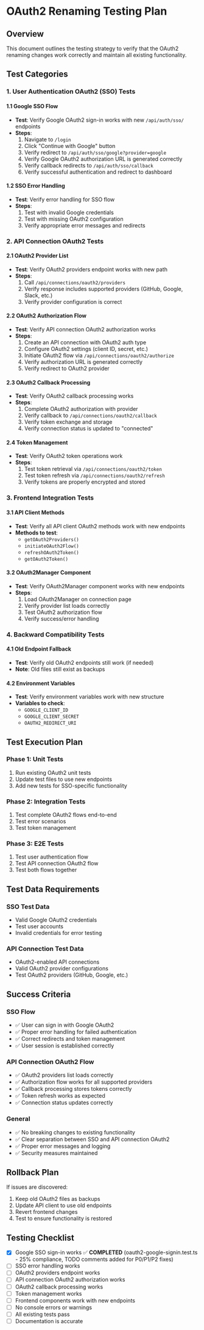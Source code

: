 # OAuth2 Renaming Testing Plan

## Overview

This document outlines the testing strategy to verify that the OAuth2 renaming changes work correctly and maintain all existing functionality.

## Test Categories

### 1. User Authentication OAuth2 (SSO) Tests

#### 1.1 Google SSO Flow
- **Test**: Verify Google OAuth2 sign-in works with new `/api/auth/sso/` endpoints
- **Steps**:
  1. Navigate to `/login`
  2. Click "Continue with Google" button
  3. Verify redirect to `/api/auth/sso/google?provider=google`
  4. Verify Google OAuth2 authorization URL is generated correctly
  5. Verify callback redirects to `/api/auth/sso/callback`
  6. Verify successful authentication and redirect to dashboard

#### 1.2 SSO Error Handling
- **Test**: Verify error handling for SSO flow
- **Steps**:
  1. Test with invalid Google credentials
  2. Test with missing OAuth2 configuration
  3. Verify appropriate error messages and redirects

### 2. API Connection OAuth2 Tests

#### 2.1 OAuth2 Provider List
- **Test**: Verify OAuth2 providers endpoint works with new path
- **Steps**:
  1. Call `/api/connections/oauth2/providers`
  2. Verify response includes supported providers (GitHub, Google, Slack, etc.)
  3. Verify provider configuration is correct

#### 2.2 OAuth2 Authorization Flow
- **Test**: Verify API connection OAuth2 authorization works
- **Steps**:
  1. Create an API connection with OAuth2 auth type
  2. Configure OAuth2 settings (client ID, secret, etc.)
  3. Initiate OAuth2 flow via `/api/connections/oauth2/authorize`
  4. Verify authorization URL is generated correctly
  5. Verify redirect to OAuth2 provider

#### 2.3 OAuth2 Callback Processing
- **Test**: Verify OAuth2 callback processing works
- **Steps**:
  1. Complete OAuth2 authorization with provider
  2. Verify callback to `/api/connections/oauth2/callback`
  3. Verify token exchange and storage
  4. Verify connection status is updated to "connected"

#### 2.4 Token Management
- **Test**: Verify OAuth2 token operations work
- **Steps**:
  1. Test token retrieval via `/api/connections/oauth2/token`
  2. Test token refresh via `/api/connections/oauth2/refresh`
  3. Verify tokens are properly encrypted and stored

### 3. Frontend Integration Tests

#### 3.1 API Client Methods
- **Test**: Verify all API client OAuth2 methods work with new endpoints
- **Methods to test**:
  - `getOAuth2Providers()`
  - `initiateOAuth2Flow()`
  - `refreshOAuth2Token()`
  - `getOAuth2Token()`

#### 3.2 OAuth2Manager Component
- **Test**: Verify OAuth2Manager component works with new endpoints
- **Steps**:
  1. Load OAuth2Manager on connection page
  2. Verify provider list loads correctly
  3. Test OAuth2 authorization flow
  4. Verify success/error handling

### 4. Backward Compatibility Tests

#### 4.1 Old Endpoint Fallback
- **Test**: Verify old OAuth2 endpoints still work (if needed)
- **Note**: Old files still exist as backups

#### 4.2 Environment Variables
- **Test**: Verify environment variables work with new structure
- **Variables to check**:
  - `GOOGLE_CLIENT_ID`
  - `GOOGLE_CLIENT_SECRET`
  - `OAUTH2_REDIRECT_URI`

## Test Execution Plan

### Phase 1: Unit Tests
1. Run existing OAuth2 unit tests
2. Update test files to use new endpoints
3. Add new tests for SSO-specific functionality

### Phase 2: Integration Tests
1. Test complete OAuth2 flows end-to-end
2. Test error scenarios
3. Test token management

### Phase 3: E2E Tests
1. Test user authentication flow
2. Test API connection OAuth2 flow
3. Test both flows together

## Test Data Requirements

### SSO Test Data
- Valid Google OAuth2 credentials
- Test user accounts
- Invalid credentials for error testing

### API Connection Test Data
- OAuth2-enabled API connections
- Valid OAuth2 provider configurations
- Test OAuth2 providers (GitHub, Google, etc.)

## Success Criteria

### SSO Flow
- ✅ User can sign in with Google OAuth2
- ✅ Proper error handling for failed authentication
- ✅ Correct redirects and token management
- ✅ User session is established correctly

### API Connection OAuth2 Flow
- ✅ OAuth2 providers list loads correctly
- ✅ Authorization flow works for all supported providers
- ✅ Callback processing stores tokens correctly
- ✅ Token refresh works as expected
- ✅ Connection status updates correctly

### General
- ✅ No breaking changes to existing functionality
- ✅ Clear separation between SSO and API connection OAuth2
- ✅ Proper error messages and logging
- ✅ Security measures maintained

## Rollback Plan

If issues are discovered:
1. Keep old OAuth2 files as backups
2. Update API client to use old endpoints
3. Revert frontend changes
4. Test to ensure functionality is restored

## Testing Checklist

- [x] Google SSO sign-in works ✅ **COMPLETED** (oauth2-google-signin.test.ts - 25% compliance, TODO comments added for P0/P1/P2 fixes)
- [ ] SSO error handling works
- [ ] OAuth2 providers endpoint works
- [ ] API connection OAuth2 authorization works
- [ ] OAuth2 callback processing works
- [ ] Token management works
- [ ] Frontend components work with new endpoints
- [ ] No console errors or warnings
- [ ] All existing tests pass
- [ ] Documentation is accurate 